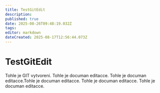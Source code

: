 ```yaml
---
title: TestGitEdit
description: 
published: true
date: 2025-08-26T09:48:19.032Z
tags: 
editor: markdown
dateCreated: 2025-08-17T12:56:44.073Z
---
```


# TestGitEdit
Tohle je GIT vytvoreni.
Tohle je documan editacce.
Tohle je documan editacce.Tohle je documan editacce.
Tohle je documan editacce.
Tohle je documan editacce.
